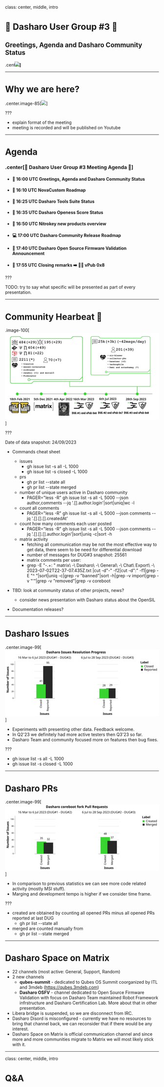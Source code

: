 class: center, middle, intro

# &#x1F44B; Dasharo User Group #3 &#x1F389;

## Greetings, Agenda and Dasharo Community Status

.center[<img src="/remark-templates/dasharo-presentation-template/images/dasharo-sygnet-white.svg" width="150px" style="margin-left:-20px">]

---

# Why we are here?

.center.image-85[![](/img/dug_3_vpub_8.png)]

???

* explain format of the meeting
* meeting is recorded and will be published on Youtube

---

# Agenda

### .center[&#x1F680; Dasharo User Group #3 Meeting Agenda &#x1F680;]

* #### &#x1F44B; 16:00 UTC Greetings, Agenda and Dasharo Community Status
* #### &#x1F9ED; 16:10 UTC NovaCustom Roadmap
* #### &#x1F9F0; 16:25 UTC Dasharo Tools Suite Status
* #### &#x1F9F0; 16:35 UTC Dasharo Openess Score Status
* #### &#x1F9F0; 16:50 UTC Nitrokey new products overview
* #### &#x1F4BB; 17:00 UTC Dasharo Community Release Roadmap
* #### &#x1F9F0; 17:40 UTC Dasharo Open Source Firmware Validation Announcement
* #### &#x1F44F; 17:55 UTC Closing remarks &#x27A1;&#xFE0F; &#x1F37A;&#x1F37B; vPub 0x8

???

TODO: try to say what specific will be presented as part of every presentation.

---

# Community Hearbeat &#x1F493;

.image-100[![](/img/community_heartbeat_dug_3.png)]

???

Date of data snapshot: 24/09/2023

* Commands cheat sheet
  - issues
    - gh issue list -s all -L 1000
    - gh issue list -s closed -L 1000
  - prs
    - gh pr list --state all
    - gh pr list --state merged
  - number of unique users active in Dasharo community
    - PAGER="less -R" gh issue list -s all -L 5000 --json author,comments --jq '.[].author.login'|sort|uniq|wc -l
  - count all comments
    - PAGER="less -R" gh issue list -s all -L 5000 --json comments --jq '.[].[].[].createdAt'
  - count how many comments each user posted
    - PAGER="less -R" gh issue list -s all -L 5000 --json comments --jq '.[].[].[].author.login'|sort|uniq -c|sort -h
  - matrix activity
    - fetching all communication may be not the most effective way to get data,
      there seem to be need for differential download
    - number of messages for DUG#3 snapshot: 25561
    - matrix comments per user:
	- grep -E "\-.+: " matrix\ -\ Dasharo\ -\ General\ -\ Chat\ Export\ -\ 2023-07-02T22-37-07.435Z.txt |cut -d"-" -f2|cut -d":" -f1|grep -E "^ "|sort|uniq -c|grep -v "banned"|sort -h|grep -v import|grep -v "'"|grep -v "removed"|grep -v coreboot

* TBD: look at community status of other projects, news?
  - consider news presentation with Dasharo status about the OpenSIL
* Documentation releases?

---

# Dasharo Issues

.center.image-99[![](img/dug3_dasharo_report_issues.svg)]

* Experiments with presenting other data. Feedback welcome.
* In Q2'23 we definitely had more active testers then Q3'23 so far.
* Dasharo Team and community focused more on features then bug fixes.

???

- gh issue list -s all -L 1000
- gh issue list -s closed -L 1000

---

# Dasharo PRs

.center.image-99[![](img/dug3_dasharo_report_prs.svg)]

* In comparison to previous statistics we can see more code related activity
  (mostly MSI stuff).
* Marging and development tempo is higher if we consider time frame.

???

* created are obtained by counting all opened PRs minus all opened PRs reported
  at last DUG
  - gh pr list --state all
* merged are counted manually from 
  - gh pr list --state merged

---

# Dasharo Space on Matrix

* 22 channels (most active: General, Support, Random)
* 2 new channels
  - **qubes-summit** - dedicated to Qubes OS Summit coorganized by ITL and 3mdeb
    (https://qubes.3mdeb.com)
  - **Dasharo OSFV** - channel dedicated to Open Source Firmware Validation
    with focus on Dasharo Team maintained Robot Framework infrstructure and
    Dasharo Certification Lab. More about that in other presentation.
* Libera bridge is suspended, so we are disconnect from IRC.
* Dasharo Disord is misconfigured - currently we have no resources to bring
  that channel back, we can reconsider that if there would be any interest.
* Dasharo Space on Matrix is official communication channel and since more and
  more communities migrate to Matrix we will most likely stick with it.

---
class: center, middle, intro

# Q&A
